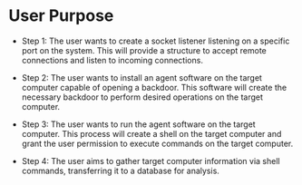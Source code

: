  # User Purpose
* Step 1: The user wants to create a socket listener listening on a specific port on the system. This will provide a structure to accept remote connections and listen to incoming connections. 

* Step 2: The user wants to install an agent software on the target computer capable of opening a backdoor. This software will create the necessary backdoor to perform desired operations on the target computer.

* Step 3: The user wants to run the agent software on the target computer. This process will create a shell on the target computer and grant the user permission to execute commands on the target computer.

* Step 4: The user aims to gather target computer information via shell commands, transferring it to a database for analysis. 

